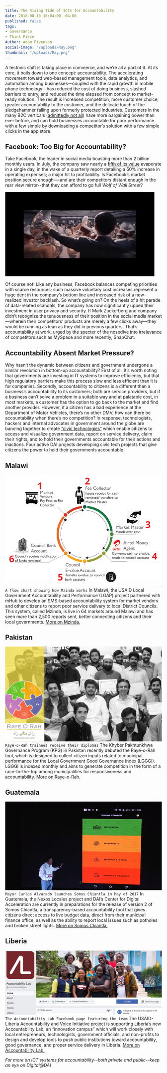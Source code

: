 ```yaml
---
title: The Rising Tide of ICTs for Accountability
date: 2018-08-13 16:04:00 -04:00
published: false
tags:
- Governance
- Think Piece
Author: Adam Fivenson
social-image: "/uploads/Ray.png"
thumbnail: "/uploads/Ray.png"
---
```


A tectonic shift is taking place in commerce, and we’re all a part of it. At its core, it boils down to one concept: accountability. The accelerating movement toward web-based management tools, data analytics, and automation among businesses—coupled with the rapid growth in mobile phone technology—has reduced the cost of doing business, slashed barriers to entry, and reduced the time elapsed from concept to market-ready solution. The result is increased competition, more customer choice, greater accountability to the customer, and the delicate touch of the sledgehammer falling upon formerly protected industries. Customers in the many B2C verticals ([admittedly not all](https://www.washingtonpost.com/news/theworldpost/wp/2018/08/13/middle-class/?hpid=hp_no-name_opinion-card-f-2%3Ahomepage%2Fstory)) have more bargaining power than ever before, and can hold businesses accountable for poor performance with a few simple by downloading a competitor’s solution with a few simple clicks in the app store.

<!--more-->

## Facebook: Too Big for Accountability?

Take Facebook, the leader in social media boasting more than 2 billion monthly users. In July, the company saw nearly a [fifth of its value](https://www.msn.com/en-us/money/topstocks/why-facebook-inc-stock-dropped-112percent-in-july/ar-BBLHLym) evaporate in a single day, in the wake of a quarterly report detailing a 50% increase in operating expenses; a major hit to profitability. Is Facebook’s market position secure enough—-and are their competitors distant enough in the rear view mirror--that they can afford to go full *Wolf of Wall Street*?

![wws2.gif](/uploads/wws2.gif)

Of course not! Like any business, Facebook balances competing priorities with scarce resources; such massive voluntary cost increases represent a huge dent in the company’s bottom line and increased risk of a now-realized investor backlash. So what’s going on? On the heels of a hit parade of data-related scandals, the company has now significantly upped their investment in user privacy and security. If Mark Zuckerberg and company didn’t recognize the tenuousness of their position in the social media market—wherein their competitors’ products are merely a few clicks away—they would be running as lean as they did in previous quarters. That’s accountability at work, urged by the specter of the nosedive into irrelevance of competitors such as MySpace and more recently, SnapChat. 

## Accountability Absent Market Pressure?

Why hasn’t the dynamic between citizens and government undergone a similar revolution in bottom-up accountability? First of all, it’s worth noting that governments are investing in IT systems to improve efficiency, but that high regulatory barriers make this process slow and less efficient than it is for companies. Secondly, accountability to citizens is a different than a business’s accountability to its customers; both are service providers, but if a business can’t solve a problem in a suitable way and at palatable cost, in most markets, a customer has the option to go back to the market and find another provider. However, if a citizen has a bad experience at the Department of Motor Vehicles, there’s no other DMV; how can there be accountability when there’s no competition? In response, technologists, hackers and internal advocates in government around the globe are banding together to create [“civic technologies“](https://en.wikipedia.org/wiki/Civic_technology) which enable citizens to access and visualize government data, report on service delivery, claim their rights, and to hold their governments accountable for their actions and inactions. Four active DAI projects developing civic tech projects that give citizens the power to hold their governments accountable. 

## Malawi 
![LGAP graphic.PNG](/uploads/LGAP%20graphic.PNG)
`A flow chart showing how Mzinda works`
In Malawi, the USAID Local Government Accountability and Performance (LGAP) project partnered with mHub to develop an SMS-based accountability system for market vendors and other citizens to report poor service delivery to local District Councils. This system, called Mzinda, is live in 64 markets around Malawi and has seen more than 2,500 reports sent, better connecting citizens and their local governments. 
[More on Mzinda.](http://mzinda.com/home)


## Pakistan 
![RR.PNG](/uploads/RR.PNG)
`Raye-o-Rah trainees receive their diplomas`
The Khyber Pakhtunkhwa Governance Program (KPG) in Pakistan recently debuted the Raye-o-Rah tool, which is designed to collect citizen inputs related to municipal performance for the Local Government Good Governance Index (LGGGI). LGGGI is indexed monthly and aims to generate competition in the form of a race-to-the-top among municipalities for responsiveness and accountability. 
[More on Raye-o-Rah.](www.rayeorah.comz) 

## Guatemala 
![main menu.png](/uploads/main%20menu.png)
`Mayor Carlos Alvarado launches Somos Chiantla in May of 2017`
In Guatemala, the Nexos Locales project and DAI’s Center for Digital Acceleration are currently in preparations for the release of version 2 of Somos Chiantla, a transparency-based accountability tool that gives citizens direct access to live budget data, direct from their municipal finance office, as well as the ability to report local issues such as potholes and broken street lights. 
[More on Somos Chiantla.]( https://dai-global-digital.com/forking-with-design-thinking-in-guatemala.html)

## Liberia
![AL.PNG](/uploads/AL.PNG)
`The Accountability Lab Facebook page featuring the team`
The USAID- Liberia Accountability and Voice Initiative project is supporting Liberia’s new Accountability Lab, an “innovation campus” which will work closely with local entrepreneurs, technologists, government officials, and non-profits to design and develop tools to push public institutions toward accountability, good governance, and proper service delivery in Liberia. 
[More on Accountability Lab.](https://www.facebook.com/accountabilitylab) 

*For more on ICT systems for accountability--both private and public--keep an eye on Digital@DAI*
